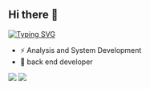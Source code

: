 ## Hi there 👋
[![Typing SVG](https://readme-typing-svg.demolab.com?font=Fira+Code&size=16&letterSpacing=&pause=1000&color=2938F3&center=true&width=435&lines=%F0%9F%91%A9%E2%80%8D%F0%9F%92%BB+Back+End+Rails)](https://git.io/typing-svg)
- ⚡ Analysis and System Development
- 🌱 back end developer

![](https://img.shields.io/badge/Ruby_on_Rails-CC0000?style=for-the-badge&logo=ruby-on-rails&logoColor=white) ![](https://img.shields.io/badge/PostgreSQL-316192?style=for-the-badge&logo=postgresql&logoColor=white)
<!--
**LariSevilha/lariSevilha** is a ✨ _special_ ✨ repository because its `README.md` (this file) appears on your GitHub profile.

Here are some ideas to get you started:

- 🔭 I’m currently working on ...
- 👯 I’m looking to collaborate on ...
- 🤔 I’m looking for help with ...
- 💬 Ask me about ...
- 📫 How to reach me: ...
- 😄 Pronouns: ...
-->
